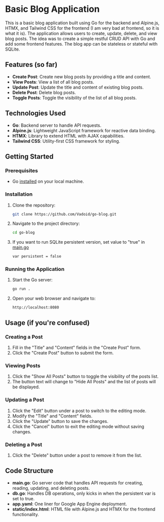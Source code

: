 # Basic Blog Application

This is a basic blog application built using Go for the backend and Alpine.js, HTMX, and Tailwind CSS for the frontend (I am very bad at frontend, so it is what it is).
The application allows users to create, update, delete, and view blog posts. 
The idea was to create a simple restful CRUD API with Go and add some frontend features. The blog app can be stateless or stateful with SQLite.


## Features (so far)

- **Create Post**: Create new blog posts by providing a title and content.
- **View Posts**: View a list of all blog posts.
- **Update Post**: Update the title and content of existing blog posts.
- **Delete Post**: Delete blog posts.
- **Toggle Posts**: Toggle the visibility of the list of all blog posts.

## Technologies Used

- **Go**: Backend server to handle API requests.
- **Alpine.js**: Lightweight JavaScript framework for reactive data binding.
- **HTMX**: Library to extend HTML with AJAX capabilities.
- **Tailwind CSS**: Utility-first CSS framework for styling.

## Getting Started

### Prerequisites

- Go [installed](https://go.dev/doc/install) on your local machine.

### Installation

1. Clone the repository:
    ```sh
    git clone https://github.com/Vadoid/go-blog.git
    ```
2. Navigate to the project directory:
    ```sh
    cd go-blog
    ```
3. If you want to run SQLite persistent version, set value to "true" in [main.go](./main.go)
    ```sh
    var persistent = false 
    ```

### Running the Application

1. Start the Go server:
    ```sh
    go run .
    ```
2. Open your web browser and navigate to:
    ```
    http://localhost:8080
    ```

## Usage (if you're confused)

### Creating a Post

1. Fill in the "Title" and "Content" fields in the "Create Post" form.
2. Click the "Create Post" button to submit the form.

### Viewing Posts

1. Click the "Show All Posts" button to toggle the visibility of the posts list.
2. The button text will change to "Hide All Posts" and the list of posts will be displayed.

### Updating a Post

1. Click the "Edit" button under a post to switch to the editing mode.
2. Modify the "Title" and "Content" fields.
3. Click the "Update" button to save the changes.
4. Click the "Cancel" button to exit the editing mode without saving changes.

### Deleting a Post

1. Click the "Delete" button under a post to remove it from the list.

## Code Structure

- **main.go**: Go server code that handles API requests for creating, reading, updating, and deleting posts.
- **db.go**: Handles DB operations, only kicks in when the persistent var is set to true.
- **app.yaml**: One liner for Google App Engine deployment.
- **static/index.html**: HTML file with Alpine.js and HTMX for the frontend functionality.




